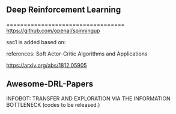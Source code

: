 

## Deep Reinforcement Learning
==================================
https://github.com/openai/spinningup

sac1 is added based on:

references:
Soft Actor-Critic Algorithms and Applications

https://arxiv.org/abs/1812.05905


## Awesome-DRL-Papers
INFOBOT: TRANSFER AND EXPLORATION VIA THE INFORMATION BOTTLENECK (codes to be released.)